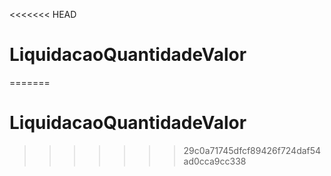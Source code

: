 <<<<<<< HEAD
# LiquidacaoQuantidadeValor
=======
# LiquidacaoQuantidadeValor
>>>>>>> 29c0a71745dfcf89426f724daf54ad0cca9cc338

